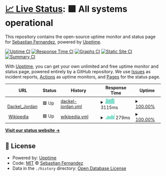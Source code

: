 # [📈 Live Status](https://Daught.github.io/upptime): <!--live status--> **🟩 All systems operational**

This repository contains the open-source uptime monitor and status page for [Sebastian Fernandez](https://Daught.github.io/upptime), powered by [Upptime](https://github.com/upptime/upptime).

[![Uptime CI](https://github.com/Daught/upptime/workflows/Uptime%20CI/badge.svg)](https://github.com/Daught/upptime/actions?query=workflow%3A%22Uptime+CI%22)
[![Response Time CI](https://github.com/Daught/upptime/workflows/Response%20Time%20CI/badge.svg)](https://github.com/Daught/upptime/actions?query=workflow%3A%22Response+Time+CI%22)
[![Graphs CI](https://github.com/Daught/upptime/workflows/Graphs%20CI/badge.svg)](https://github.com/Daught/upptime/actions?query=workflow%3A%22Graphs+CI%22)
[![Static Site CI](https://github.com/Daught/upptime/workflows/Static%20Site%20CI/badge.svg)](https://github.com/Daught/upptime/actions?query=workflow%3A%22Static+Site+CI%22)
[![Summary CI](https://github.com/Daught/upptime/workflows/Summary%20CI/badge.svg)](https://github.com/Daught/upptime/actions?query=workflow%3A%22Summary+CI%22)

With [Upptime](https://upptime.js.org), you can get your own unlimited and free uptime monitor and status page, powered entirely by a GitHub repository. We use [Issues](https://github.com/Daught/upptime/issues) as incident reports, [Actions](https://github.com/Daught/upptime/actions) as uptime monitors, and [Pages](https://Daught.github.io/upptime) for the status page.

<!--start: status pages-->
<!-- This summary is generated by Upptime (https://github.com/upptime/upptime) -->
<!-- Do not edit this manually, your changes will be overwritten -->
<!-- prettier-ignore -->
| URL | Status | History | Response Time | Uptime |
| --- | ------ | ------- | ------------- | ------ |
| <img alt="" src="https://favicons.githubusercontent.com/dackeljordan.ch" height="13"> [Dackel_Jordan](http://dackeljordan.ch) | 🟩 Up | [dackel-jordan.yml](https://github.com/Daught/upptime/commits/HEAD/history/dackel-jordan.yml) | <details><summary><img alt="Response time graph" src="./graphs/dackel-jordan/response-time-week.png" height="20"> 3115ms</summary><br><a href="https://Daught.github.io/upptime/history/dackel-jordan"><img alt="Response time 2780" src="https://img.shields.io/endpoint?url=https%3A%2F%2Fraw.githubusercontent.com%2FDaught%2Fupptime%2FHEAD%2Fapi%2Fdackel-jordan%2Fresponse-time.json"></a><br><a href="https://Daught.github.io/upptime/history/dackel-jordan"><img alt="24-hour response time 2889" src="https://img.shields.io/endpoint?url=https%3A%2F%2Fraw.githubusercontent.com%2FDaught%2Fupptime%2FHEAD%2Fapi%2Fdackel-jordan%2Fresponse-time-day.json"></a><br><a href="https://Daught.github.io/upptime/history/dackel-jordan"><img alt="7-day response time 3115" src="https://img.shields.io/endpoint?url=https%3A%2F%2Fraw.githubusercontent.com%2FDaught%2Fupptime%2FHEAD%2Fapi%2Fdackel-jordan%2Fresponse-time-week.json"></a><br><a href="https://Daught.github.io/upptime/history/dackel-jordan"><img alt="30-day response time 3188" src="https://img.shields.io/endpoint?url=https%3A%2F%2Fraw.githubusercontent.com%2FDaught%2Fupptime%2FHEAD%2Fapi%2Fdackel-jordan%2Fresponse-time-month.json"></a><br><a href="https://Daught.github.io/upptime/history/dackel-jordan"><img alt="1-year response time 2780" src="https://img.shields.io/endpoint?url=https%3A%2F%2Fraw.githubusercontent.com%2FDaught%2Fupptime%2FHEAD%2Fapi%2Fdackel-jordan%2Fresponse-time-year.json"></a></details> | <details><summary><a href="https://Daught.github.io/upptime/history/dackel-jordan">100.00%</a></summary><a href="https://Daught.github.io/upptime/history/dackel-jordan"><img alt="All-time uptime 99.94%" src="https://img.shields.io/endpoint?url=https%3A%2F%2Fraw.githubusercontent.com%2FDaught%2Fupptime%2FHEAD%2Fapi%2Fdackel-jordan%2Fuptime.json"></a><br><a href="https://Daught.github.io/upptime/history/dackel-jordan"><img alt="24-hour uptime 100.00%" src="https://img.shields.io/endpoint?url=https%3A%2F%2Fraw.githubusercontent.com%2FDaught%2Fupptime%2FHEAD%2Fapi%2Fdackel-jordan%2Fuptime-day.json"></a><br><a href="https://Daught.github.io/upptime/history/dackel-jordan"><img alt="7-day uptime 100.00%" src="https://img.shields.io/endpoint?url=https%3A%2F%2Fraw.githubusercontent.com%2FDaught%2Fupptime%2FHEAD%2Fapi%2Fdackel-jordan%2Fuptime-week.json"></a><br><a href="https://Daught.github.io/upptime/history/dackel-jordan"><img alt="30-day uptime 100.00%" src="https://img.shields.io/endpoint?url=https%3A%2F%2Fraw.githubusercontent.com%2FDaught%2Fupptime%2FHEAD%2Fapi%2Fdackel-jordan%2Fuptime-month.json"></a><br><a href="https://Daught.github.io/upptime/history/dackel-jordan"><img alt="1-year uptime 99.94%" src="https://img.shields.io/endpoint?url=https%3A%2F%2Fraw.githubusercontent.com%2FDaught%2Fupptime%2FHEAD%2Fapi%2Fdackel-jordan%2Fuptime-year.json"></a></details>
| <img alt="" src="https://favicons.githubusercontent.com/en.wikipedia.org" height="13"> [Wikipedia](https://en.wikipedia.org) | 🟩 Up | [wikipedia.yml](https://github.com/Daught/upptime/commits/HEAD/history/wikipedia.yml) | <details><summary><img alt="Response time graph" src="./graphs/wikipedia/response-time-week.png" height="20"> 279ms</summary><br><a href="https://Daught.github.io/upptime/history/wikipedia"><img alt="Response time 310" src="https://img.shields.io/endpoint?url=https%3A%2F%2Fraw.githubusercontent.com%2FDaught%2Fupptime%2FHEAD%2Fapi%2Fwikipedia%2Fresponse-time.json"></a><br><a href="https://Daught.github.io/upptime/history/wikipedia"><img alt="24-hour response time 490" src="https://img.shields.io/endpoint?url=https%3A%2F%2Fraw.githubusercontent.com%2FDaught%2Fupptime%2FHEAD%2Fapi%2Fwikipedia%2Fresponse-time-day.json"></a><br><a href="https://Daught.github.io/upptime/history/wikipedia"><img alt="7-day response time 279" src="https://img.shields.io/endpoint?url=https%3A%2F%2Fraw.githubusercontent.com%2FDaught%2Fupptime%2FHEAD%2Fapi%2Fwikipedia%2Fresponse-time-week.json"></a><br><a href="https://Daught.github.io/upptime/history/wikipedia"><img alt="30-day response time 305" src="https://img.shields.io/endpoint?url=https%3A%2F%2Fraw.githubusercontent.com%2FDaught%2Fupptime%2FHEAD%2Fapi%2Fwikipedia%2Fresponse-time-month.json"></a><br><a href="https://Daught.github.io/upptime/history/wikipedia"><img alt="1-year response time 310" src="https://img.shields.io/endpoint?url=https%3A%2F%2Fraw.githubusercontent.com%2FDaught%2Fupptime%2FHEAD%2Fapi%2Fwikipedia%2Fresponse-time-year.json"></a></details> | <details><summary><a href="https://Daught.github.io/upptime/history/wikipedia">100.00%</a></summary><a href="https://Daught.github.io/upptime/history/wikipedia"><img alt="All-time uptime 100.00%" src="https://img.shields.io/endpoint?url=https%3A%2F%2Fraw.githubusercontent.com%2FDaught%2Fupptime%2FHEAD%2Fapi%2Fwikipedia%2Fuptime.json"></a><br><a href="https://Daught.github.io/upptime/history/wikipedia"><img alt="24-hour uptime 100.00%" src="https://img.shields.io/endpoint?url=https%3A%2F%2Fraw.githubusercontent.com%2FDaught%2Fupptime%2FHEAD%2Fapi%2Fwikipedia%2Fuptime-day.json"></a><br><a href="https://Daught.github.io/upptime/history/wikipedia"><img alt="7-day uptime 100.00%" src="https://img.shields.io/endpoint?url=https%3A%2F%2Fraw.githubusercontent.com%2FDaught%2Fupptime%2FHEAD%2Fapi%2Fwikipedia%2Fuptime-week.json"></a><br><a href="https://Daught.github.io/upptime/history/wikipedia"><img alt="30-day uptime 100.00%" src="https://img.shields.io/endpoint?url=https%3A%2F%2Fraw.githubusercontent.com%2FDaught%2Fupptime%2FHEAD%2Fapi%2Fwikipedia%2Fuptime-month.json"></a><br><a href="https://Daught.github.io/upptime/history/wikipedia"><img alt="1-year uptime 100.00%" src="https://img.shields.io/endpoint?url=https%3A%2F%2Fraw.githubusercontent.com%2FDaught%2Fupptime%2FHEAD%2Fapi%2Fwikipedia%2Fuptime-year.json"></a></details>

<!--end: status pages-->

[**Visit our status website →**](https://Daught.github.io/upptime)

## 📄 License

- Powered by: [Upptime](https://github.com/upptime/upptime)
- Code: [MIT](./LICENSE) © [Sebastian Fernandez](https://Daught.github.io/upptime)
- Data in the `./history` directory: [Open Database License](https://opendatacommons.org/licenses/odbl/1-0/)
